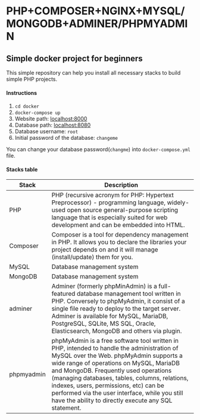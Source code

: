 # PHP+COMPOSER+NGINX+MYSQL/MONGODB+ADMINER/PHPMYADMIN

## Simple docker project for beginners

This simple repository can help you install all necessary stacks to build simple PHP projects.

#### Instructions

1. `cd docker`
2. `docker-compose up`
3. Website path: [localhost:8000](http://localhost:8000/)
4. Database path: [localhost:8080](http://localhost:8080/)
5. Database username: `root`
6. Initial password of the database: `changeme`

You can change your database password(`changme`) into `docker-compose.yml` file.

#### Stacks table

| Stack  | Description |
| ------------- | ------------- |
| PHP  | PHP (recursive acronym for PHP: Hypertext Preprocessor) - programming language, widely-used open source general-purpose scripting language that is especially suited for web development and can be embedded into HTML.  |
| Composer  | Composer is a tool for dependency management in PHP. It allows you to declare the libraries your project depends on and it will manage (install/update) them for you.  |
| MySQL  | Database management system  |
| MongoDB  | Database management system  |
| adminer  | Adminer (formerly phpMinAdmin) is a full-featured database management tool written in PHP. Conversely to phpMyAdmin, it consist of a single file ready to deploy to the target server. Adminer is available for MySQL, MariaDB, PostgreSQL, SQLite, MS SQL, Oracle, Elasticsearch, MongoDB and others via plugin.|
| phpmyadmin  | phpMyAdmin is a free software tool written in PHP, intended to handle the administration of MySQL over the Web. phpMyAdmin supports a wide range of operations on MySQL, MariaDB and MongoDB. Frequently used operations (managing databases, tables, columns, relations, indexes, users, permissions, etc) can be performed via the user interface, while you still have the ability to directly execute any SQL statement.  |